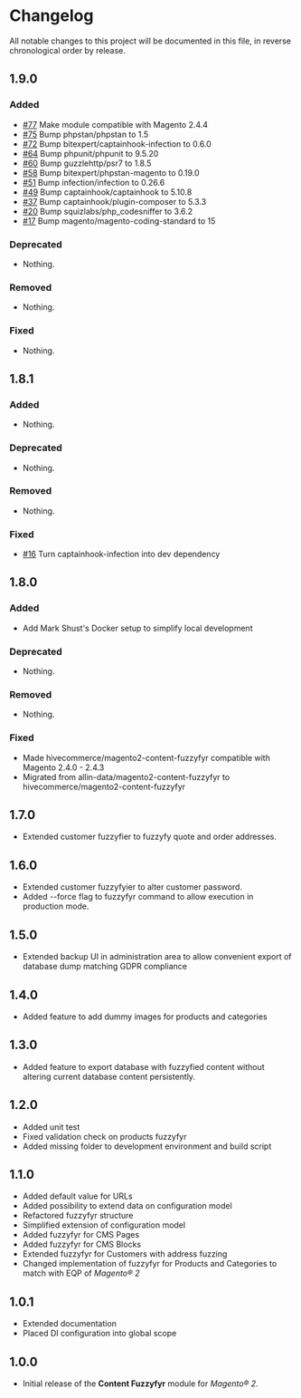 # Changelog

All notable changes to this project will be documented in this file, in reverse chronological order by release.

## 1.9.0

### Added

- [#77](https://github.com/hivecommerce/magento2-content-fuzzyfyr/pull/77) Make module compatible with Magento 2.4.4
- [#75](https://github.com/hivecommerce/magento2-content-fuzzyfyr/pull/75) Bump phpstan/phpstan to 1.5
- [#72](https://github.com/hivecommerce/magento2-content-fuzzyfyr/pull/72) Bump bitexpert/captainhook-infection to 0.6.0
- [#64](https://github.com/hivecommerce/magento2-content-fuzzyfyr/pull/64) Bump phpunit/phpunit to 9.5.20
- [#60](https://github.com/hivecommerce/magento2-content-fuzzyfyr/pull/60) Bump guzzlehttp/psr7 to 1.8.5
- [#58](https://github.com/hivecommerce/magento2-content-fuzzyfyr/pull/58) Bump bitexpert/phpstan-magento to 0.19.0
- [#51](https://github.com/hivecommerce/magento2-content-fuzzyfyr/pull/51) Bump infection/infection to 0.26.6
- [#49](https://github.com/hivecommerce/magento2-content-fuzzyfyr/pull/49) Bump captainhook/captainhook to 5.10.8
- [#37](https://github.com/hivecommerce/magento2-content-fuzzyfyr/pull/37) Bump captainhook/plugin-composer to 5.3.3
- [#20](https://github.com/hivecommerce/magento2-content-fuzzyfyr/pull/20) Bump squizlabs/php_codesniffer to 3.6.2
- [#17](https://github.com/hivecommerce/magento2-content-fuzzyfyr/pull/17) Bump magento/magento-coding-standard to 15

### Deprecated

- Nothing.

### Removed

- Nothing.

### Fixed

- Nothing.

## 1.8.1

### Added

- Nothing.

### Deprecated

- Nothing.

### Removed

- Nothing.

### Fixed

- [#16](https://github.com/hivecommerce/magento2-content-fuzzyfyr/pull/16) Turn captainhook-infection into dev dependency

## 1.8.0

### Added

- Add Mark Shust's Docker setup to simplify local development

### Deprecated

- Nothing.

### Removed

- Nothing.

### Fixed

- Made hivecommerce/magento2-content-fuzzyfyr compatible with Magento 2.4.0 - 2.4.3
- Migrated from allin-data/magento2-content-fuzzyfyr to hivecommerce/magento2-content-fuzzyfyr

## 1.7.0

- Extended customer fuzzyfier to fuzzyfy quote and order addresses.

## 1.6.0

- Extended customer fuzzyfyier to alter customer password.
- Added --force flag to fuzzyfyr command to allow execution in production mode.

## 1.5.0

- Extended backup UI in administration area to allow convenient export of database dump matching GDPR compliance

## 1.4.0

- Added feature to add dummy images for products and categories

## 1.3.0

- Added feature to export database with fuzzyfied content without altering current database content persistently.

## 1.2.0

- Added unit test
- Fixed validation check on products fuzzyfyr
- Added missing folder to development environment and build script

## 1.1.0

- Added default value for URLs
- Added possibility to extend data on configuration model
- Refactored fuzzyfyr structure
- Simplified extension of configuration model
- Added fuzzyfyr for CMS Pages
- Added fuzzyfyr for CMS Blocks
- Extended fuzzyfyr for Customers with address fuzzing
- Changed implementation of fuzzyfyr for Products and Categories to match with EQP of *Magento® 2*

## 1.0.1

- Extended documentation
- Placed DI configuration into global scope

## 1.0.0

- Initial release of the **Content Fuzzyfyr** module for *Magento® 2*.

